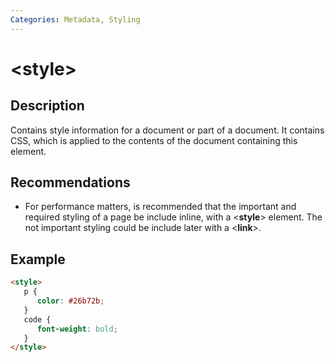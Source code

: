 ```yaml
---
Categories: Metadata, Styling
---
```


# &lt;style&gt;

## Description

Contains style information for a document or part of a document. It contains CSS, which is applied to the contents of the document containing this element.

## Recommendations

-  For performance matters, is recommended that the important and required styling of a page be include inline, with a <**style**> element. The not important styling could be include later with a <**link**>.

## Example

```html
<style>
   p {
      color: #26b72b;
   }
   code {
      font-weight: bold;
   }
</style>
```
